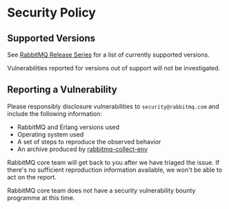 # Security Policy

## Supported Versions

See [RabbitMQ Release Series](https://www.rabbitmq.com/versions.html) for a list of currently supported
versions.

Vulnerabilities reported for versions out of support will not be investigated.


## Reporting a Vulnerability

Please responsibly disclosure vulnerabilities to `security@rabbitmq.com` and include the following information:

 * RabbitMQ and Erlang versions used
 * Operating system used
 * A set of steps to reproduce the observed behavior
 * An archive produced by [rabbitmq-collect-env](https://github.com/rabbitmq/support-tools/blob/main/scripts/rabbitmq-collect-env)
 
 RabbitMQ core team will get back to you after we have triaged the issue. If there's no sufficient reproduction
 information available, we won't be able to act on the report.
 
 RabbitMQ core team does not have a security vulnerability bounty programme at this time.
 
